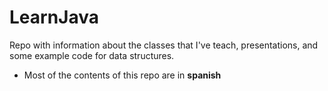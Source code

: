 # LearnJava
Repo with information about the classes that I've teach, presentations, and some example code for data structures. 

* Most of the contents of this repo are in **spanish**

